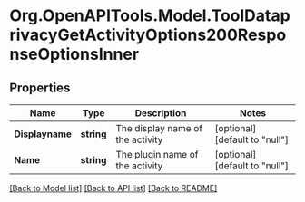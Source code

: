 # Org.OpenAPITools.Model.ToolDataprivacyGetActivityOptions200ResponseOptionsInner

## Properties

Name | Type | Description | Notes
------------ | ------------- | ------------- | -------------
**Displayname** | **string** | The display name of the activity | [optional] [default to "null"]
**Name** | **string** | The plugin name of the activity | [optional] [default to "null"]

[[Back to Model list]](../README.md#documentation-for-models) [[Back to API list]](../README.md#documentation-for-api-endpoints) [[Back to README]](../README.md)

